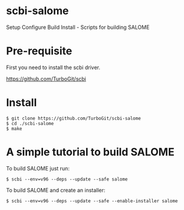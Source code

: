 # scbi-salome

Setup Configure Build Install - Scripts for building SALOME

# Pre-requisite

  First you need to install the scbi driver.

  https://github.com/TurboGit/scbi

# Install

```
$ git clone https://github.com/TurboGit/scbi-salome
$ cd ./scbi-salome
$ make
```

# A simple tutorial to build SALOME

  To build SALOME just run:

```
$ scbi --env=v96 --deps --update --safe salome
```

  To build SALOME and create an installer:

```
$ scbi --env=v96 --deps --update --safe --enable-installer salome
```
